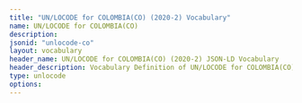 ```yaml
---
title: "UN/LOCODE for COLOMBIA(CO) (2020-2) Vocabulary"
name: UN/LOCODE for COLOMBIA(CO) 
description: 
jsonid: "unlocode-co"
layout: vocabulary
header_name: UN/LOCODE for COLOMBIA(CO) (2020-2) JSON-LD Vocabulary
header_description: Vocabulary Definition of UN/LOCODE for COLOMBIA(CO) (2020-2) semantics in HTML format. JSON-LD format is available at [unlocode-co.jsonld](/vocabulary/unlocode-co.jsonld)
type: unlocode
options:
---
```

